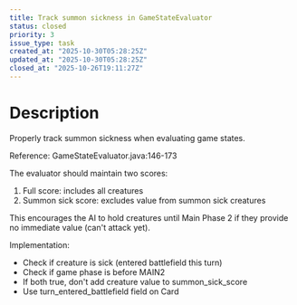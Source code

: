 ```yaml
---
title: Track summon sickness in GameStateEvaluator
status: closed
priority: 3
issue_type: task
created_at: "2025-10-30T05:28:25Z"
updated_at: "2025-10-30T05:28:25Z"
closed_at: "2025-10-26T19:11:27Z"
---
```


# Description

Properly track summon sickness when evaluating game states.

Reference: GameStateEvaluator.java:146-173

The evaluator should maintain two scores:
1. Full score: includes all creatures
2. Summon sick score: excludes value from summon sick creatures

This encourages the AI to hold creatures until Main Phase 2 if they provide no immediate value (can't attack yet).

Implementation:
- Check if creature is sick (entered battlefield this turn)
- Check if game phase is before MAIN2
- If both true, don't add creature value to summon_sick_score
- Use turn_entered_battlefield field on Card
